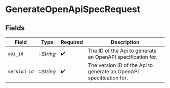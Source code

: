# GenerateOpenApiSpecRequest


## Fields

| Field                                                               | Type                                                                | Required                                                            | Description                                                         |
| ------------------------------------------------------------------- | ------------------------------------------------------------------- | ------------------------------------------------------------------- | ------------------------------------------------------------------- |
| `api_id`                                                            | *::String*                                                          | :heavy_check_mark:                                                  | The ID of the Api to generate an OpenAPI specification for.         |
| `version_id`                                                        | *::String*                                                          | :heavy_check_mark:                                                  | The version ID of the Api to generate an OpenAPI specification for. |